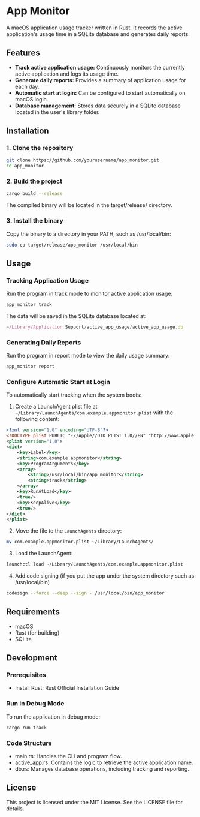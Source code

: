# App Monitor

A macOS application usage tracker written in Rust. It records the active application's usage time in a SQLite database and generates daily reports.

## Features

- **Track active application usage:** Continuously monitors the currently active application and logs its usage time.
- **Generate daily reports:** Provides a summary of application usage for each day.
- **Automatic start at login:** Can be configured to start automatically on macOS login.
- **Database management:** Stores data securely in a SQLite database located in the user's library folder.

## Installation

### 1. Clone the repository

```bash
git clone https://github.com/yourusername/app_monitor.git
cd app_monitor
```

### 2. Build the project
```bash
cargo build --release
```
The compiled binary will be located in the target/release/ directory.

### 3. Install the binary
Copy the binary to a directory in your PATH, such as /usr/local/bin:

```bash
sudo cp target/release/app_monitor /usr/local/bin
```

## Usage
### Tracking Application Usage
Run the program in track mode to monitor active application usage:

```bash
app_monitor track
```
The data will be saved in the SQLite database located at:

```javascript
~/Library/Application Support/active_app_usage/active_app_usage.db
```

### Generating Daily Reports
Run the program in report mode to view the daily usage summary:

```bash
app_monitor report
```

### Configure Automatic Start at Login
To automatically start tracking when the system boots:

1. Create a LaunchAgent plist file at `~/Library/LaunchAgents/com.example.appmonitor.plist` with the following content:

```xml
<?xml version="1.0" encoding="UTF-8"?>
<!DOCTYPE plist PUBLIC "-//Apple//DTD PLIST 1.0//EN" "http://www.apple.com/DTDs/PropertyList-1.0.dtd">
<plist version="1.0">
<dict>
    <key>Label</key>
    <string>com.example.appmonitor</string>
    <key>ProgramArguments</key>
    <array>
        <string>/usr/local/bin/app_monitor</string>
        <string>track</string>
    </array>
    <key>RunAtLoad</key>
    <true/>
    <key>KeepAlive</key>
    <true/>
</dict>
</plist>
```

2. Move the file to the `LaunchAgents` directory:

```bash
mv com.example.appmonitor.plist ~/Library/LaunchAgents/
```
3. Load the LaunchAgent:

```bash
launchctl load ~/Library/LaunchAgents/com.example.appmonitor.plist
```

4. Add code signing (if you put the app under the system directory such as /usr/local/bin)

```bash
codesign --force --deep --sign - /usr/local/bin/app_monitor
```

## Requirements
- macOS
- Rust (for building)
- SQLite


## Development
### Prerequisites

- Install Rust: Rust Official Installation Guide

### Run in Debug Mode
To run the application in debug mode:

```bash
cargo run track
```

### Code Structure
- main.rs: Handles the CLI and program flow.
- active_app.rs: Contains the logic to retrieve the active application name.
- db.rs: Manages database operations, including tracking and reporting.

## License
This project is licensed under the MIT License. See the LICENSE file for details.
